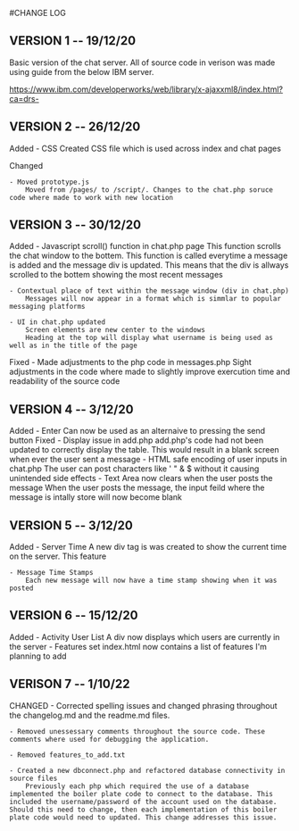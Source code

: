 #CHANGE LOG

## VERSION 1 -- 19/12/20

Basic version of the chat server. All of source code in verison was made using guide from the below IBM server.

https://www.ibm.com/developerworks/web/library/x-ajaxxml8/index.html?ca=drs-

## VERSION 2 -- 26/12/20

Added
	- CSS
		Created CSS file which is used across index and chat pages

Changed

	- Moved prototype.js
		Moved from /pages/ to /script/. Changes to the chat.php soruce code where made to work with new location
		
## VERSION 3 -- 30/12/20

Added
	- Javascript scroll() function in chat.php page 
		This function scrolls the chat window to the bottem. This function is called everytime a message is added and the message div is updated. This means that the div is allways scrolled to the bottem showing the most recent messages

	- Contextual place of text within the message window (div in chat.php)
		Messages will now appear in a format which is simmlar to popular messaging platforms
	
	- UI in chat.php updated
		Screen elements are new center to the windows
		Heading at the top will display what username is being used as well as in the title of the page
		
Fixed
	- Made adjustments to the php code in messages.php
		Sight adjustments in the code where made to slightly improve exercution time and readability of the source code 

## VERSION 4 -- 3/12/20

Added
	- Enter Can now be used as an alternaive to pressing the send button
Fixed
	- Display issue in add.php
		add.php's code had not been updated to correctly display the table. This would result in a blank screen when ever the user sent a message 
	- HTML safe encoding of user inputs in chat.php
		The user can post characters like ' " & $ without it causing unintended side effects
	- Text Area now clears when the user posts the message
		When the user posts the message, the input feild where the message is intally store will now become blank

## VERSION 5 -- 3/12/20

Added
	- Server Time
		A new div tag is was created to show the current time on the server. This feature 

	- Message Time Stamps
		Each new message will now have a time stamp showing when it was posted


## VERSION 6 -- 15/12/20

Added
	- Activity User List
		A div now displays which users are currently in the server
	- Features set
		index.html now contains a list of features I'm planning to add	
		
## VERISON 7 -- 1/10/22

CHANGED
	- Corrected spelling issues and changed phrasing throughout the changelog.md and the readme.md files.
	
	- Removed unessessary comments throughout the source code. These comments where used for debugging the application.

	- Removed features_to_add.txt

	- Created a new dbconnect.php and refactored database connectivity in source files
		Previously each php which required the use of a database implemented the boiler plate code to connect to the database. This included the username/password of the account used on the database. Should this need to change, then each implementation of this boiler plate code would need to updated. This change addresses this issue.